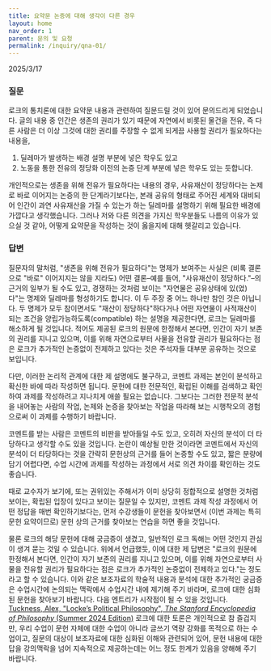 ```yaml
---
title: 요약문 논증에 대해 생각이 다른 경우
layout: home
nav_order: 1
parent: 문의 및 요청
permalink: /inquiry/qna-01/
---
```


2025/3/17

### 질문

로크의 통치론에 대한 요약문 내용과 관련하여 질문드릴 것이 있어 문의드리게 되었습니다. 글의 내용 중 인간은 생존의 권리가 있기 때문에 자연에서 비롯된 물건을 전유, 즉 다른 사람은 더 이상 그것에 대한 권리를 주장할 수 없게 되게끔 사용할 권리가 필요하다는 내용을,

1) 딜레마가 발생하는 배경 설명 부분에 넣은 학우도 있고 
2) 노동을 통한 전유의 정당화 이전의 논증 단계 부분에 넣은 학우도 있는 듯합니다.

개인적으로는 생존을 위해 전유가 필요하다는 내용의 경우, 사유재산이 정당하다는 논제로 바로 이어지는 논증의 한 단계라기보다는, 본래 공유의 형태로 주어진 세계와 대비되어 인간이 과연 사유재산을 가질 수 있는가 하는 딜레마를 설명하기 위해 필요한 배경에 가깝다고 생각했습니다. 그러나 저와 다른 의견을 가지신 학우분들도 나름의 이유가 있으실 것 같아, 어떻게 요약문을 작성하는 것이 옳을지에 대해 헷갈리고 있습니다.

### 답변

질문자의 말처럼, "생존을 위해 전유가 필요하다"는 명제가 보여주는 사실은 (비록 결론으로 "바로" 이어지지는 않을 지라도) 어떤 결론–예를 들어, "사유재산이 정당하다."–의 근거의 일부가 될 수도 있고, 경쟁하는 것처럼 보이는 "자연물은 공유상태에 있(었)다"는 명제와 딜레마를 형성하기도 합니다. 이 두 주장 중 어느 하나만 참인 것은 아닙니다. 두 명제가 모두 참이면서도 "재산이 정당하다"하다거나 어떤 자연물이 사적재산이 되는 조건을 양립가능하도록(compatible) 하는 설명을 제공한다면, 로크는 딜레마를 해소하게 될 것입니다. 적어도 제공된 로크의 원문에 한정해서 본다면, 인간이 자기 보존의 권리를 지니고 있으며, 이를 위해 자연으로부터 사물을 전유할 권리가 필요하다는 점은 로크가 추가적인 논증없이 전제하고 있다는 것은 주석자들 대부분 공유하는 것으로 보입니다.

다만, 이러한 논리적 관계에 대한 제 설명에도 불구하고, 코멘트 과제는 본인이 분석하고 확신한 바에 따라 작성하면 됩니다. 문헌에 대한 전문적인, 확립된 이해를 검색하고 확인하여 과제를 작성하려고 지나치게 애쓸 필요는 없습니다. 그보다는 그러한 전문적 분석을 내어놓는 사람의 작업, 논제와 논증을 찾아보는 작업을 따라해 보는 시행착오의 경험으로써 이 과제를 수행하기 바랍니다. 

코멘트를 받는 사람은 코멘트의 비판을 받아들일 수도 있고, 오히려 자신의 분석이 더 타당하다고 생각할 수도 있을 것입니다. 논란이 예상될 만한 것이라면 코멘트에서 자신의 분석이 더 타당하다는 것을 간략히 문헌상의 근거를 들어 논증할 수도 있고, 짧은 분량에 담기 어렵다면, 수업 시간에 과제를 작성하는 과정에서 서로 의견 차이를 확인하는 것도 좋습니다. 

때로 교수자가 보기에, 또는 권위있는 주해서가 이미 상당히 정합적으로 설명한 것처럼 보이는, 확립된 입장이 있다고 보이는 질문일 수 있지만, 코멘트 과제 작성 과정에서 어떤 정답을 매번 확인하기보다는, 먼저 수강생들이 문헌을 찾아보면서 (이번 과제는 특히 문헌 요약이므로) 문헌 상의 근거를 찾아보는 연습을 하면 좋을 것입니다.

물론 로크의 해당 문헌에 대해 궁금증이 생겼고, 일반적인 로크 독해는 어떤 것인지 관심이 생겨 묻는 것일 수 있습니다. 위에서 언급했듯, 이에 대한 제 답변은 "로크의 원문에 한정해서 본다면, 인간이 자기 보존의 권리를 지니고 있으며, 이를 위해 자연으로부터 사물을 전유할 권리가 필요하다는 점은 로크가 추가적인 논증없이 전제하고 있다."는 정도라고 할 수 있습니다. 이와 같은 보조자료의 학술적 내용과 분석에 대한 추가적인 궁금증은 수업시간에 논의되는 맥락에서 수업시간 내에 제기해 주기 바라며, 로크에 대한 심화된 문헌을 찾아보기 바랍니다. 다음 엔트리가 시작점이 될 수 있을 것입니다. [Tuckness, Alex, "Locke’s Political Philosophy", *The Stanford Encyclopedia of Philosophy* (Summer 2024 Edition)](https://plato.stanford.edu/entries/locke-political/) 로크에 대한 토론은 개인적으로 참 즐겁지만, 우리 수업이 문헌 자체에 대한 수업이 아니라 글쓰기 역량 강화를 목적으로 하는 수업이고, 질문의 대상이 보조자료에 대한 심화된 이해와 관련되어 있어, 문헌 내용에 대한 답을 강의맥락을 넘어 지속적으로 제공하는데는 어느 정도 한계가 있음을 양해해 주기 바랍니다.